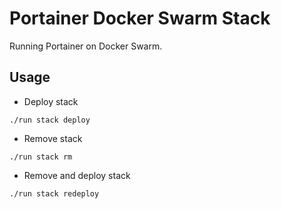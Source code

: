 # Portainer Docker Swarm Stack

Running Portainer on Docker Swarm.

## Usage

- Deploy stack

`./run stack deploy`

- Remove stack

`./run stack rm`

- Remove and deploy stack

`./run stack redeploy`

